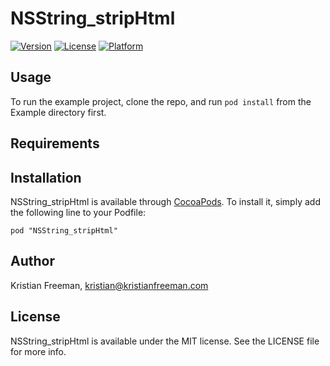 # NSString_stripHtml

[![Version](https://img.shields.io/cocoapods/v/NSString_stripHtml.svg?style=flat)](http://cocoadocs.org/docsets/NSString_stripHtml)
[![License](https://img.shields.io/cocoapods/l/NSString_stripHtml.svg?style=flat)](http://cocoadocs.org/docsets/NSString_stripHtml)
[![Platform](https://img.shields.io/cocoapods/p/NSString_stripHtml.svg?style=flat)](http://cocoadocs.org/docsets/NSString_stripHtml)

## Usage

To run the example project, clone the repo, and run `pod install` from the Example directory first.

## Requirements

## Installation

NSString_stripHtml is available through [CocoaPods](http://cocoapods.org). To install
it, simply add the following line to your Podfile:

    pod "NSString_stripHtml"

## Author

Kristian Freeman, kristian@kristianfreeman.com

## License

NSString_stripHtml is available under the MIT license. See the LICENSE file for more info.


